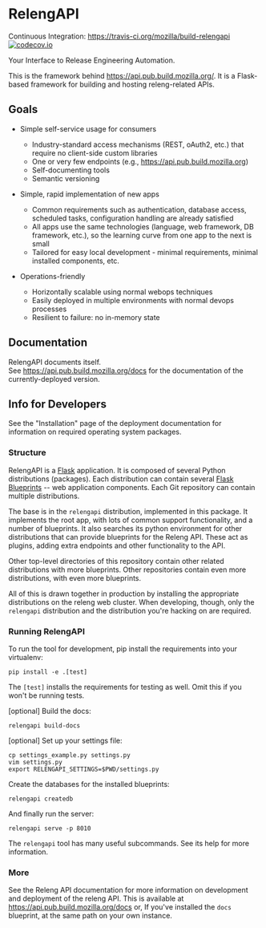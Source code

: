 RelengAPI
=========

Continuous Integration: https://travis-ci.org/mozilla/build-relengapi
[![codecov.io](http://codecov.io/github/mozilla/build-relengapi/coverage.svg?branch=master)](http://codecov.io/github/mozilla/build-relengapi?branch=master)

Your Interface to Release Engineering Automation.

This is the framework behind https://api.pub.build.mozilla.org/.
It is a Flask-based framework for building and hosting releng-related APIs.

Goals
-----

 * Simple self-service usage for consumers
   * Industry-standard access mechanisms (REST, oAuth2, etc.) that require no client-side custom libraries
   * One or very few endpoints (e.g., https://api.pub.build.mozilla.org)
   * Self-documenting tools
   * Semantic versioning 

 * Simple, rapid implementation of new apps
   * Common requirements such as authentication, database access, scheduled tasks, configuration handling are already satisfied
   * All apps use the same technologies (language, web framework, DB framework, etc.), so the learning curve from one app to the next is small
   * Tailored for easy local development - minimal requirements, minimal installed components, etc. 

 * Operations-friendly
   * Horizontally scalable using normal webops techniques
   * Easily deployed in multiple environments with normal devops processes
   * Resilient to failure: no in-memory state 

Documentation
-------------

RelengAPI documents itself.  
See https://api.pub.build.mozilla.org/docs for the documentation of the currently-deployed version.

Info for Developers
-------------------

See the "Installation" page of the deployment documentation for information on required operating system packages.

### Structure

RelengAPI is a [Flask](http://flask.pocoo.org/) application.  It is composed of several Python distributions (packages).
Each distribution can contain several [Flask Blueprints](http://flask.pocoo.org/docs/blueprints/) -- web application components.
Each Git repository can contain multiple distributions.

The base is in the `relengapi` distribution, implemented in this package.
It implements the root app, with lots of common support functionality, and a number of blueprints.
It also searches its python environment for other distributions that can provide blueprints for the Releng API.
These act as plugins, adding extra endpoints and other functionality to the API.

Other top-level directories of this repository contain other related distributions with more blueprints.
Other repositories contain even more distributions, with even more blueprints.

All of this is drawn together in production by installing the appropriate distributions on the releng web cluster.
When developing, though, only the `relengapi` distribution and the distribution you're hacking on are required.

### Running RelengAPI

To run the tool for development, pip install the requirements into your virtualenv:

    pip install -e .[test]

The `[test]` installs the requirements for testing as well.
Omit this if you won't be running tests.

[optional] Build the docs:

    relengapi build-docs 

[optional] Set up your settings file:

    cp settings_example.py settings.py
    vim settings.py
    export RELENGAPI_SETTINGS=$PWD/settings.py

Create the databases for the installed blueprints:

    relengapi createdb

And finally run the server:

    relengapi serve -p 8010

The `relengapi` tool has many useful subcommands.
See its help for more information.

### More

See the Releng API documentation for more information on development and deployment of the releng API.
This is available at https://api.pub.build.mozilla.org/docs or, If you've installed the `docs` blueprint, at the same path on your own instance.
